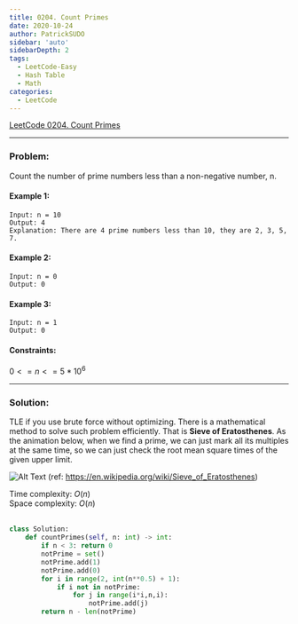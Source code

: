 ```yaml
---
title: 0204. Count Primes
date: 2020-10-24
author: PatrickSUDO
sidebar: 'auto'
sidebarDepth: 2
tags: 
  - LeetCode-Easy
  - Hash Table
  - Math
categories:
  - LeetCode
---
```

[LeetCode 0204. Count Primes](https://leetcode.com/problems/count-primes/)

---
### Problem: 

Count the number of prime numbers less than a non-negative number, n.



#### Example 1:

    Input: n = 10
    Output: 4
    Explanation: There are 4 prime numbers less than 10, they are 2, 3, 5, 7.

#### Example 2:

    Input: n = 0
    Output: 0

#### Example 3:

    Input: n = 1
    Output: 0

#### Constraints:

${0 <= n <= 5 * 10^6}$


---
### Solution:
TLE if you use brute force without optimizing. There is a mathematical method to solve such problem efficiently. That is **Sieve of Eratosthenes**. As the animation below, when we find a prime, we can just mark all its multiples at the same time, so we can just check the root mean square times of the given upper limit. 

![Alt Text](https://assets.leetcode.com/static_assets/public/images/solutions/Sieve_of_Eratosthenes_animation.gif)
(ref: https://en.wikipedia.org/wiki/Sieve_of_Eratosthenes)

Time complexity: $O(n)$ </br>
Space complexity: $O(n)$
</br>
</br>

```python
class Solution:
    def countPrimes(self, n: int) -> int:
        if n < 3: return 0
        notPrime = set()
        notPrime.add(1)
        notPrime.add(0)
        for i in range(2, int(n**0.5) + 1):
            if i not in notPrime:
                for j in range(i*i,n,i):
                    notPrime.add(j)
        return n - len(notPrime)
```

